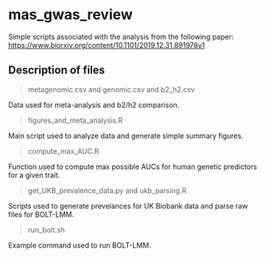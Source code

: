 # mas_gwas_review

Simple scripts associated with the analysis from the following paper: https://www.biorxiv.org/content/10.1101/2019.12.31.891978v1

## Description of files

> metagenomic.csv and genomic.csv and b2_h2.csv

Data used for meta-analysis and b2/h2 comparison.

> figures_and_meta_analysis.R

Main script used to analyze data and generate simple summary figures.

> compute_max_AUC.R

Function used to compute max possible AUCs for human genetic predictors for a given trait.

> get_UKB_prevalence_data.py and ukb_parsing.R

Scripts used to generate prevelances for UK Biobank data and parse raw files for BOLT-LMM.

> run_bolt.sh

Example command used to run BOLT-LMM.

